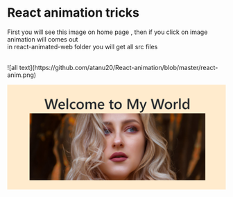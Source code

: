 # React animation tricks

First you will see this image on home page , then if you click on image animation will comes out 
<br>
in react-animated-web folder you will get all src files


<br>
![all text](https://github.com/atanu20/React-animation/blob/master/react-anim.png)

![all text](https://github.com/atanu20/React-animation/blob/master/react-anim2.png)
